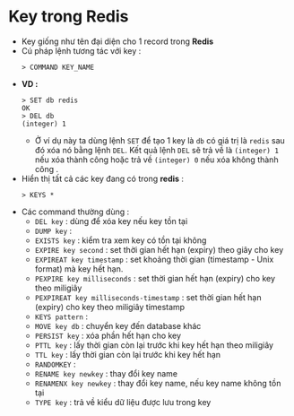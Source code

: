 # Key trong Redis
- Key giống như tên đại diện cho 1 record trong **Redis**
- Cú pháp lệnh tương tác với key :
    ```
    > COMMAND KEY_NAME
    ```
- **VD :**
    ```
    > SET db redis
    OK
    > DEL db
    (integer) 1
    ```
    - Ở ví dụ này ta dùng lệnh `SET` để tạo 1 key là `db` có giá trị là `redis` sau đó xóa nó bằng lệnh `DEL`.  Kết quả lệnh `DEL` sẽ trả về là `(integer) 1` nếu xóa thành công hoặc trả về `(integer) 0` nếu xóa không thành công .
- Hiển thị tất cả các key đang có trong **redis** :
    ```
    > KEYS *
    ```
- Các command thường dùng :
    - `DEL key` : dùng để xóa key nếu key tồn tại
    - `DUMP key` : 
    - `EXISTS key` : kiểm tra xem key có tồn tại không
    - `EXPIRE key second` : set thời gian hết hạn (expiry) theo giây cho key
    - `EXPIREAT key timestamp` : set khoảng thời gian (timestamp - Unix format) mà key hết hạn. 
    - `PEXPIRE key milliseconds` : set thời gian hết hạn (expiry) cho key theo miligiây
    - `PEXPIREAT key milliseconds-timestamp` : set thời gian hết hạn (expiry) cho key theo miligiây timestamp
    - `KEYS pattern` :
    - `MOVE key db` : chuyển key đến database khác
    - `PERSIST key` : xóa phần hết hạn cho key
    - `PTTL key` : lấy thời gian còn lại trước khi key hết hạn theo miligiây
    - `TTL key` : lấy thời gian còn lại trước khi key hết hạn
    - `RANDOMKEY` : 
    - `RENAME key newkey` : thay đổi key name
    - `RENAMENX key newkey` : thay đổi key name, nếu key name không tồn tại
    - `TYPE key` : trả về kiểu dữ liệu được lưu trong key